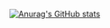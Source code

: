 [![Anurag's GitHub stats](https://github-readme-stats.vercel.app/api?username=lizhancheng&show_icons=true&theme=radical)](https://github.com/anuraghazra/github-readme-stats)

<!--
**lizhancheng/lizhancheng** is a ✨ _special_ ✨ repository because its `README.md` (this file) appears on your GitHub profile.

Here are some ideas to get you started:

- 🔭 I’m currently working on ...
- 🌱 I’m currently learning ...
- 👯 I’m looking to collaborate on ...
- 🤔 I’m looking for help with ...
- 💬 Ask me about ...
- 📫 How to reach me: ...
- 😄 Pronouns: ...
- ⚡ Fun fact: ...
-->
